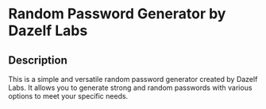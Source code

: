 # Random Password Generator by Dazelf Labs

## Description

This is a simple and versatile random password generator created by Dazelf Labs. It allows you to generate strong and random passwords with various options to meet your specific needs.
